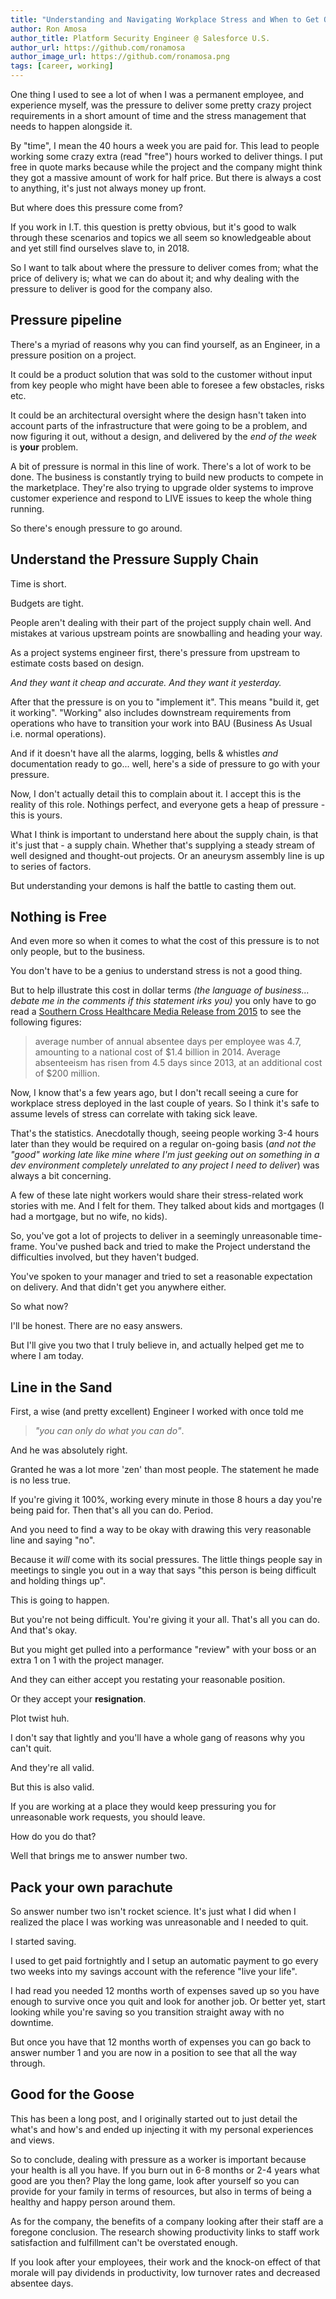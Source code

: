 ```yaml
---
title: "Understanding and Navigating Workplace Stress and When to Get Out"
author: Ron Amosa
author_title: Platform Security Engineer @ Salesforce U.S.
author_url: https://github.com/ronamosa
author_image_url: https://github.com/ronamosa.png
tags: [career, working]
---
```


One thing I used to see a lot of when I was a permanent employee, and experience myself, was the pressure to deliver some pretty crazy project requirements in a short amount of time and the stress management that needs to happen alongside it.

By "time", I mean the 40 hours a week you are paid for. This lead to people working some crazy extra (read "free") hours worked to deliver things. I put free in quote marks because while the project and the company might think they got a massive amount of work for half price. But there is always a cost to anything, it's just not always money up front.

<!--truncate-->

But where does this pressure come from?

If you work in I.T. this question is pretty obvious, but it's good to walk through these scenarios and topics we all seem so knowledgeable about and yet still find ourselves slave to, in 2018.

So I want to talk about where the pressure to deliver comes from; what the price of delivery is; what we can do about it; and why dealing with the pressure to deliver is good for the company also.

## Pressure pipeline

There's a myriad of reasons why you can find yourself, as an Engineer, in a pressure position on a project.

It could be a product solution that was sold to the customer without input from key people who might have been able to foresee a few obstacles, risks etc.

It could be an architectural oversight where the design hasn't taken into account parts of the infrastructure that were going to be a problem, and now figuring it out, without a design, and delivered by the _end of the week_ is **your** problem.

A bit of pressure is normal in this line of work. There's a lot of work to be done. The business is constantly trying to build new products to compete in the marketplace. They're also trying to upgrade older systems to improve customer experience and respond to LIVE issues to keep the whole thing running.

So there's enough pressure to go around.

## Understand the Pressure Supply Chain

Time is short.

Budgets are tight.

People aren't dealing with their part of the project supply chain well. And mistakes at various upstream points are snowballing and heading your way.

As a project systems engineer first, there's pressure from upstream to estimate costs based on design.

_And they want it cheap and accurate. And they want it yesterday._

After that the pressure is on you to "implement it". This means "build it, get it working". "Working" also includes downstream requirements from operations who have to transition your work into BAU (Business As Usual i.e. normal operations).

And if it doesn't have all the alarms, logging, bells & whistles _and_ documentation ready to go... well, here's a side of pressure to go with your pressure.

Now, I don't actually detail this to complain about it. I accept this is the reality of this role. Nothings perfect, and everyone gets a heap of pressure - this is yours.

What I think is important to understand here about the supply chain, is that it's just that - a supply chain. Whether that's supplying a steady stream of well designed and thought-out projects. Or an aneurysm assembly line is up to series of factors.

But understanding your demons is half the battle to casting them out.

## Nothing is Free

And even more so when it comes to what the cost of this pressure is to not only people, but to the business.

You don't have to be a genius to understand stress is not a good thing.

But to help illustrate this cost in dollar terms _(the language of business... debate me in the comments if this statement irks you)_ you only have to go read a [Southern Cross Healthcare Media Release from 2015](https://www.southerncross.co.nz/group/media-releases/2015/six-point-seven-million-working-days-lost-to-due-to-absence) to see the following figures:

> average number of annual absentee days per employee was 4.7, amounting to a national cost of $1.4 billion in 2014.
> Average absenteeism has risen from 4.5 days since 2013, at an additional cost of $200 million.

Now, I know that's a few years ago, but I don't recall seeing a cure for workplace stress deployed in the last couple of years. So I think it's safe to assume levels of stress can correlate with taking sick leave.

That's the statistics. Anecdotally though, seeing people working 3-4 hours later than they would be required on a regular on-going basis (_and not the "good" working late like mine where I'm just geeking out on something in a dev environment completely unrelated to any project I need to deliver_) was always a bit concerning.

A few of these late night workers would share their stress-related work stories with me. And I felt for them. They talked about kids and mortgages (I had a mortgage, but no wife, no kids).

So, you've got a lot of projects to deliver in a seemingly unreasonable time-frame. You've pushed back and tried to make the Project understand the difficulties involved, but they haven't budged.

You've spoken to your manager and tried to set a reasonable expectation on delivery. And that didn't get you anywhere either.

So what now?

I'll be honest. There are no easy answers.

But I'll give you two that I truly believe in, and actually helped get me to where I am today.

## Line in the Sand

First, a wise (and pretty excellent) Engineer I worked with once told me

>_"you can only do what you can do"_.

And he was absolutely right.

Granted he was a lot more 'zen' than most people. The statement he made is no less true.

If you're giving it 100%, working every minute in those 8 hours a day you're being paid for. Then that's all you can do. Period.

And you need to find a way to be okay with drawing this very reasonable line and saying "no".

Because it _will_ come with its social pressures. The little things people say in meetings to single you out in a way that says "this person is being difficult and holding things up".

This is going to happen.

But you're not being difficult. You're giving it your all. That's all you can do. And that's okay.

But you might get pulled into a performance "review" with your boss or an extra 1 on 1 with the project manager.

And they can either accept you restating your reasonable position.

Or they accept your __**resignation**__.

Plot twist huh.

I don't say that lightly and you'll have a whole gang of reasons why you can't quit.

And they're all valid.

But this is also valid.

If you are working at a place they would keep pressuring you for unreasonable work requests, you should leave.

How do you do that?

Well that brings me to answer number two.

## Pack your own parachute

So answer number two isn't rocket science. It's just what I did when I realized the place I was working was unreasonable and I needed to quit.

I started saving.

I used to get paid fortnightly and I setup an automatic payment to go every two weeks into my savings account with the reference "live your life".

I had read you needed 12 months worth of expenses saved up so you have enough to survive once you quit and look for another job. Or better yet, start looking while you're saving so you transition straight away with no downtime.

But once you have that 12 months worth of expenses you can go back to answer number 1 and you are now in a position to see that all the way through.

## Good for the Goose

This has been a long post, and I originally started out to just detail the what's and how's and ended up injecting it with my personal experiences and views.

So to conclude, dealing with pressure as a worker is important because your health is all you have. If you burn out in 6-8 months or 2-4 years what good are you then? Play the long game, look after yourself so you can provide for your family in terms of resources, but also in terms of being a healthy and happy person around them.

As for the company, the benefits of a company looking after their staff are a foregone conclusion. The research showing productivity links to staff work satisfaction and fulfillment can't be overstated enough.

If you look after your employees, their work and the knock-on effect of that morale will pay dividends in productivity, low turnover rates and decreased absentee days.
